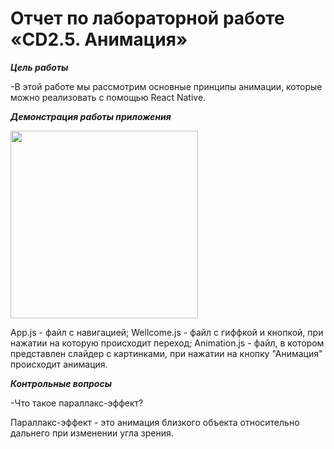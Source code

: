 # Отчет по лабораторной работе «CD2.5. Анимация»

***Цель работы***

-В этой работе мы рассмотрим основные принципы анимации, которые можно реализовать с помощью React Native. 

***Демонстрация работы приложения***

<img src="https://user-images.githubusercontent.com/90133237/165599872-04c8371e-3842-4d24-a180-dcd8154a4026.gif" width="300" />

App.js - файл с навигацией; Wellcome.js - файл с гиффкой и кнопкой, при нажатии на которую происходит переход; Animation.js - файл, в котором представлен слайдер с картинками, при нажатии на кнопку "Анимация" происходит анимация.

***Контрольные вопросы***

-Что такое параллакс-эффект?

Параллакс-эффект - это анимация близкого объекта относительно дальнего при изменении угла зрения.


